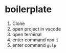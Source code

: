 # boilerplate

1. Clone
2. open project in vscode
3. open terminal
4. enter command `npm i`
5. enter command `gulp`
   
